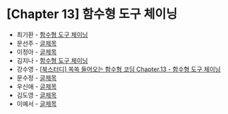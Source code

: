 # [Chapter 13] 함수형 도구 체이닝

- 최기환 - [함수형 도구 체이닝](https://www.blog.gihwan-dev.com/posts/bookSailor-fp-chapter13/)
- 문선주 - [글제목](링크)
- 이정아 - [글제목](링크)
- 김지나 - [함수형 도구 체이닝](https://zzinao.notion.site/chap13-08867a32cc5a459aa3bfb11d28a05bcc?pvs=4)
- 강수영 - [[북스터디] 쏙쏙 들어오는 함수형 코딩 Chapter.13 - 함수형 도구 체이닝](https://velog.io/@sooyoung15928/%EB%B6%81%EC%8A%A4%ED%84%B0%EB%94%94-%EC%8F%99%EC%8F%99-%EB%93%A4%EC%96%B4%EC%98%A4%EB%8A%94-%ED%95%A8%EC%88%98%ED%98%95-%EC%BD%94%EB%94%A9-Chapter.13-%ED%95%A8%EC%88%98%ED%98%95-%EB%8F%84%EA%B5%AC-%EC%B2%B4%EC%9D%B4%EB%8B%9D)
- 문수정 - [글제목](링크)
- 우신애 - [글제목](링크)
- 김도영 - [글제목](링크)
- 이예서 - [글제목](링크)
